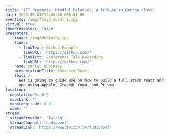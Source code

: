 ```yaml
---
title: "ITT Presents: Mindful Melodies, A Tribute to George Floyd"
date: 2020-06-03T18:00:00.000-07:00
eventImg: /img/floyd_mural_1.jpg
virtual: true
showPresenters: false
presenters:
  - image: /img/dubinsky.jpg
    links:
      - linkText: Github Example
        linkURL: 'https://github.com/'
      - linkText: Conference Talk Recording
        linkURL: 'https://github.com/'
    name: Daniel Dubinsky
    presentationTitle: Advanced React
    text: >-
      Wes is going to guide use on how to build a full stack react and graphql
      app using Appolo, GraphQL Yoga, and Prisma.
location:
  mapsLatitude: 0.0
  mapsLink: ''
  mapsLongitude: 0.0
  name: ''
stream:
  streamProvider: "Twitch"
  streamChannel: "audiopool"
  streamLink: 'https://www.twitch.tv/audiopool'
---
```

